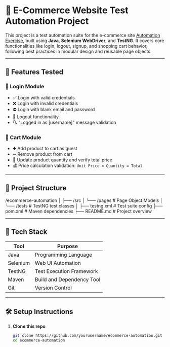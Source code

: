 # 🧪 E-Commerce Website Test Automation Project

This project is a test automation suite for the e-commerce site [Automation Exercise](https://automationexercise.com), built using **Java**, **Selenium WebDriver**, and **TestNG**. It covers core functionalities like login, logout, signup, and shopping cart behavior, following best practices in modular design and reusable page objects.

---

## 🚀 Features Tested

### 🔐 Login Module
- ✅ Login with valid credentials  
- ❌ Login with invalid credentials  
- ⛔ Login with blank email and password  
- 🔁 Logout functionality  
- 🔍 "Logged in as [username]" message validation

### 🛒 Cart Module
- ➕ Add product to cart as guest  
- ➖ Remove product from cart  
- 🔄 Update product quantity and verify total price  
- 💰 Price calculation validation: `Unit Price × Quantity = Total`

---

## 📁 Project Structure

/ecommerce-automation
│
├── /src
│ └── /pages # Page Object Models
│ └── /tests # TestNG test classes
│
├── testng.xml # Test suite config
├── pom.xml # Maven dependencies
├── README.md # Project overview


---

## 🔧 Tech Stack

| Tool        | Purpose                     |
|-------------|-----------------------------|
| Java        | Programming Language        |
| Selenium    | Web UI Automation           |
| TestNG      | Test Execution Framework    |
| Maven       | Build and Dependency Tool   |
| Git         | Version Control             |

---

## 🛠️ Setup Instructions

1. **Clone this repo**  
   ```bash
   git clone https://github.com/yourusername/ecommerce-automation.git
   cd ecommerce-automation

